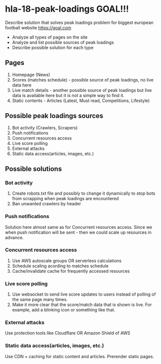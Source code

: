 # hla-18-peak-loadings GOAL!!!

Describe solution that solves peak loadings problem for biggest european football website https://goal.com

- Analyze all types of pages on the site
- Analyze and list possible sources of peak loadings
- Describe possible solution for each type

## Pages

1) Homepage (News)
2) Scores (matches schedule) - possible source of peak loadings, no live data here
3) Live match details - another possible source of peak loadings but live data is available here but it is not a simple way to find it. 
4) Static contents - Articles (Latest, Must read, Competitions, Lifestyle)

## Possible peak loadings sources
1) Bot activity (Crawlers, Scrapers)
2) Push notifications
3) Concurrent resources access
4) Live score polling
5) External attacks
6) Static data access(articles, images, etc.)

## Possible solutions

### Bot activity
1) Create robots.txt file and possibly to change it dynamically to stop bots from scrapping when peak loadings are encountered
2) Ban unwanted crawlers by header
### Push notifications
Solution here almost same as for Concurrent resources access. Since we when push notification will be sent - then we could 
scale up resources in advance.
### Concurrent resources access
1) Use AWS autoscale groups OR serverless calculations
2) Schedule scaling acording to matches schedule
3) Cache/invalidate cache for frequently accessed resources
### Live score polling
1) Use websocket to send live score updates to users instead of polling of the same page many times.
2) Make it more clear that the score/match data that is shown is live. For example, add a blinking icon or something like that.
### External attacks
Use protection tools like Cloudflare OR Amazon Shield of AWS
### Static data access(articles, images, etc.)
Use CDN + caching for static content and articles. Prerender static pages.